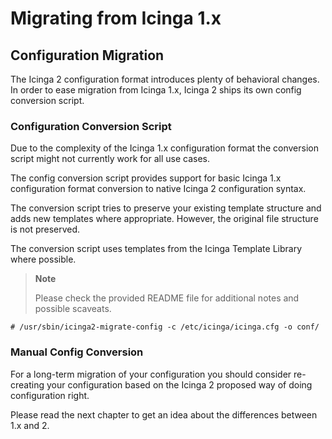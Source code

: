 # Migrating from Icinga 1.x

## Configuration Migration

The Icinga 2 configuration format introduces plenty of behavioral changes. In
order to ease migration from Icinga 1.x,
Icinga 2 ships its own config conversion script.

### Configuration Conversion Script

Due to the complexity of the Icinga 1.x configuration format the conversion
script might not currently work for all use cases.

The config conversion script provides support for basic Icinga 1.x
configuration format conversion to native Icinga 2 configuration syntax.

The conversion script tries to preserve your existing template structure and
adds new templates where appropriate. However, the original file structure is
not preserved.

The conversion script uses templates from the Icinga Template Library where
possible.

> **Note**
>
> Please check the provided README file for additional notes and possible
> scaveats.

    # /usr/sbin/icinga2-migrate-config -c /etc/icinga/icinga.cfg -o conf/


### Manual Config Conversion

For a long-term migration of your configuration you should consider re-creating
your configuration based on the Icinga 2 proposed way of doing configuration right.

Please read the next chapter to get an idea about the differences between 1.x and 2.
